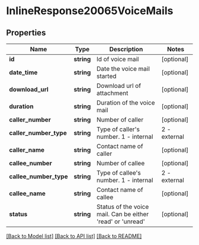 # InlineResponse20065VoiceMails

## Properties
Name | Type | Description | Notes
------------ | ------------- | ------------- | -------------
**id** | **string** | Id of voice mail | [optional] 
**date_time** | **string** | Date the voice mail started | [optional] 
**download_url** | **string** | Download url of attachment | [optional] 
**duration** | **string** | Duration of the voice mail | [optional] 
**caller_number** | **string** | Number of caller | [optional] 
**caller_number_type** | **string** | Type of caller&#39;s number. 1 - internal | 2 - external | [optional] 
**caller_name** | **string** | Contact name of caller | [optional] 
**callee_number** | **string** | Number of callee | [optional] 
**callee_number_type** | **string** | Type of callee&#39;s number. 1 - internal | 2 - external | [optional] 
**callee_name** | **string** | Contact name of callee | [optional] 
**status** | **string** | Status of the voice mail. Can be either &#39;read&#39; or &#39;unread&#39; | [optional] 

[[Back to Model list]](../README.md#documentation-for-models) [[Back to API list]](../README.md#documentation-for-api-endpoints) [[Back to README]](../README.md)


